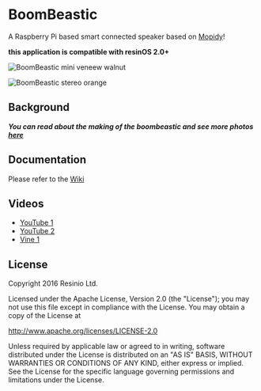 # BoomBeastic

A Raspberry Pi based smart connected speaker based on [Mopidy](https://github.com/mopidy/mopidy)!

**this application is compatible with resinOS 2.0+**

![BoomBeastic mini veneew walnut](https://pbs.twimg.com/media/C_rNlnlUQAAF6lY.jpg:small)

![BoomBeastic stereo orange](https://pbs.twimg.com/card_img/862238392670728192/pJUUW6H0?format=jpg&name=600x314)

## Background
*__You can read about the making of the boombeastic and see more photos [here](https://resin.io/blog/the-making-of-boombeastic/)__*

## Documentation

Please refer to the [Wiki](https://github.com/resin-io-projects/boombeastic/wiki)

## Videos

* [YouTube 1](https://www.youtube.com/watch?v=EnLgmW8kyis)
* [YouTube 2](https://youtu.be/pKvJKaCDQW8)
* [Vine 1](https://vine.co/v/5g71nzHwXvr)


## License

Copyright 2016 Resinio Ltd.

Licensed under the Apache License, Version 2.0 (the "License"); you may not use this file except in compliance with the License. You may obtain a copy of the License at

<http://www.apache.org/licenses/LICENSE-2.0>

Unless required by applicable law or agreed to in writing, software distributed under the License is distributed on an "AS IS" BASIS, WITHOUT WARRANTIES OR CONDITIONS OF ANY KIND, either express or implied. See the License for the specific language governing permissions and limitations under the License.
